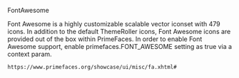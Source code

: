 



FontAwesome

Font Awesome is a highly customizable scalable vector iconset with 479 icons. In addition to the default ThemeRoller icons, Font Awesome icons are provided out of the box within PrimeFaces. In order to enable Font Awesome support, enable primefaces.FONT_AWESOME setting as true via a context param.

`https://www.primefaces.org/showcase/ui/misc/fa.xhtml#`
